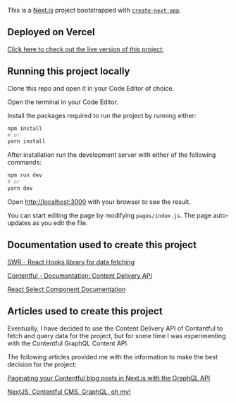 This is a [Next.js](https://nextjs.org/) project bootstrapped with [`create-next-app`](https://github.com/vercel/next.js/tree/canary/packages/create-next-app).

## Deployed on Vercel

[Click here to check out the live version of this project](https://tech-recruitment.vercel.app/);

## Running this project locally

Clone this repo and open it in your Code Editor of choice.

Open the terminal in your Code Editor.

Install the packages required to run the project by running either:

```bash
npm install
# or
yarn install
```

After installation run the development server with either of the following commands:

```bash
npm run dev
# or
yarn dev
```

Open [http://localhost:3000](http://localhost:3000) with your browser to see the result.

You can start editing the page by modifying `pages/index.js`. The page auto-updates as you edit the file.

## Documentation used to create this project

[SWR - React Hooks library for data fetching](https://swr.vercel.app/docs/with-nextjs)

[Contentful - Documentation: Content Delivery API](https://www.contentful.com/developers/docs/references/content-delivery-api/)

[React Select Component Documentation](https://react-select.com/home)

## Articles used to create this project

Eventually, I have decided to use the Content Delivery API of Contantful to fetch and query data for the project, but for some time I was experimenting with the Contentful GraphQL Content API.

The following articles provided me with the information to make the best decision for the project:

[Paginating your Contentful blog posts in Next.js with the GraphQL API](https://www.contentful.com/blog/2021/04/23/paginating-contentful-blogposts-with-nextjs-graphql-api/)

[NextJS, Contentful CMS, GraphQL, oh my!](https://bholmes.dev/blog/nextjs-contentful-cms-graphql-oh-my/)

